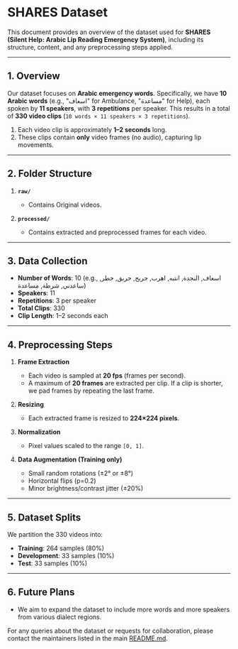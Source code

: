 # SHARES Dataset

This document provides an overview of the dataset used for **SHARES (Silent Help: Arabic Lip Reading Emergency System)**, including its structure, content, and any preprocessing steps applied.

---

## 1. Overview

Our dataset focuses on **Arabic emergency words**. Specifically, we have **10 Arabic words** (e.g., "اسعاف" for Ambulance, "مساعدة" for Help), each spoken by **11 speakers**, with **3 repetitions** per speaker. This results in a total of **330 video clips** (`10 words × 11 speakers × 3 repetitions`).

1. Each video clip is approximately **1–2 seconds** long.
2. These clips contain **only** video frames (no audio), capturing lip movements.


---

## 2. Folder Structure

1. **`raw/`**  
   - Contains Original videos.

2. **`processed/`**  
   - Contains extracted and preprocessed frames for each video.
     

---

## 3. Data Collection

- **Number of Words**: 10 (e.g., اسعاف, النجدة, انتبه, اهرب, جريح, حريق, خطر, ساعدني, شرطة, مساعدة)  
- **Speakers**: 11  
- **Repetitions**: 3 per speaker  
- **Total Clips**: 330  
- **Clip Length**: 1–2 seconds each

---

## 4. Preprocessing Steps

1. **Frame Extraction**  
   - Each video is sampled at **20 fps** (frames per second).  
   - A maximum of **20 frames** are extracted per clip. If a clip is shorter, we pad frames by repeating the last frame.

2. **Resizing**  
   - Each extracted frame is resized to **224×224 pixels**.

3. **Normalization**  
   - Pixel values scaled to the range `[0, 1]`.

4. **Data Augmentation (Training only)**  
   - Small random rotations (±2° or ±8°)  
   - Horizontal flips (p=0.2)  
   - Minor brightness/contrast jitter (±20%)  

---

## 5. Dataset Splits

We partition the 330 videos into:
- **Training**: 264 samples (80%)  
- **Development**: 33 samples (10%)  
- **Test**: 33 samples (10%)

---
## 6. Future Plans  
  - We aim to expand the dataset to include more words and more speakers from various dialect regions.  

For any queries about the dataset or requests for collaboration, please contact the maintainers listed in the main [README.md](../README.md).

